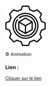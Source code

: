 ![Animation](./asset/icon.png)



 &copy; Animation 

 ### Lien :
[Cliquer sur le lien](https://clementgutu.github.io/Animation-CSS/)
